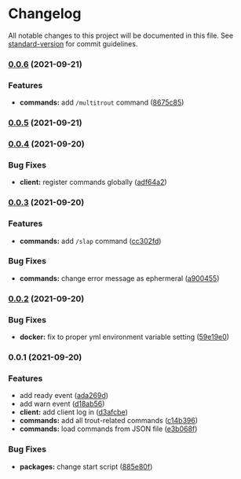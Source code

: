 # Changelog

All notable changes to this project will be documented in this file. See [standard-version](https://github.com/conventional-changelog/standard-version) for commit guidelines.

### [0.0.6](https://github.com/mahyarmirrashed/bot-trout/compare/v0.0.5...v0.0.6) (2021-09-21)


### Features

* **commands:** add `/multitrout` command ([8675c85](https://github.com/mahyarmirrashed/bot-trout/commit/8675c85cfdc493fffd7fcf605b922bc803c2ca1c))

### [0.0.5](https://github.com/mahyarmirrashed/bot-trout/compare/v0.0.4...v0.0.5) (2021-09-21)

### [0.0.4](https://github.com/mahyarmirrashed/bot-trout/compare/v0.0.3...v0.0.4) (2021-09-20)


### Bug Fixes

* **client:** register commands globally ([adf64a2](https://github.com/mahyarmirrashed/bot-trout/commit/adf64a2596203b77c52f39892176a9c2491eda5f))

### [0.0.3](https://github.com/mahyarmirrashed/bot-trout/compare/v0.0.2...v0.0.3) (2021-09-20)

### Features

- **commands:** add `/slap` command ([cc302fd](https://github.com/mahyarmirrashed/bot-trout/commit/cc302fd96199722146ed4e62a8f7cf0f2a547589))

### Bug Fixes

- **commands:** change error message as ephermeral ([a900455](https://github.com/mahyarmirrashed/bot-trout/commit/a9004559f800c7cbe43f170f2dc80cd666e7f7d4))

### [0.0.2](https://github.com/mahyarmirrashed/bot-trout/compare/v0.0.1...v0.0.2) (2021-09-20)

### Bug Fixes

- **docker:** fix to proper yml environment variable setting ([59e19e0](https://github.com/mahyarmirrashed/bot-trout/commit/59e19e0a757206a4aa0027aeae59dbb56c2f259d))

### 0.0.1 (2021-09-20)

### Features

- add ready event ([ada269d](https://github.com/mahyarmirrashed/bot-trout/commit/ada269dea78856de2795614dd598199adfc99123))
- add warn event ([d18ab56](https://github.com/mahyarmirrashed/bot-trout/commit/d18ab56362169d461cd46e5c4e5a232c7e02e353))
- **client:** add client log in ([d3afcbe](https://github.com/mahyarmirrashed/bot-trout/commit/d3afcbe4436dc298940bebb1cc9a4cf29c04691a))
- **commands:** add all trout-related commands ([c14b396](https://github.com/mahyarmirrashed/bot-trout/commit/c14b396e1a7027b58ce3f3903d4a9f60598a7376))
- **commands:** load commands from JSON file ([e3b068f](https://github.com/mahyarmirrashed/bot-trout/commit/e3b068f29358f9eb25f778b66732f481cdad40e2))

### Bug Fixes

- **packages:** change start script ([885e80f](https://github.com/mahyarmirrashed/bot-trout/commit/885e80f01f1dacd98c1234478dd22606f5afd4a0))
